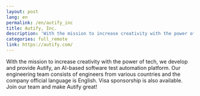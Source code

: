 ```yaml
---
layout: post
lang: en
permalink: /en/autify_inc
title: Autify, Inc.
description: 'With the mission to increase creativity with the power of tech, we develop and provide Autify, an AI-based software test automation platform. Our engineering team consists of engineers from various countries and the company official language is English. Visa sponsorship is also available. Join our team and make Autify great!'
categories: full_remote
link: https://autify.com/
---
```


<p>With the mission to increase creativity with the power of tech, we develop and provide Autify, an AI-based software test automation platform. Our engineering team consists of engineers from various countries and the company official language is English. Visa sponsorship is also available. Join our team and make Autify great!</p>

